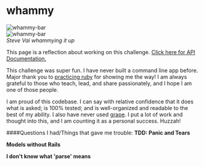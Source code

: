 # whammy
![whammy-bar](http://imgur.com/OGKaalF)   
![whammy-bar](http://i.imgur.com/OGKaalF.gifv)   
*Steve Vai whammying it up*

This page is a reflection about working on this challenge. [Click here for API Documentation.](https://github.com/teedang19/whammy/wiki)

This challenge was super fun. I have never built a command line app before. Major thank you to [practicing ruby](https://practicingruby.com/articles/building-unix-style-command-line-applications) for showing me the way! I am always grateful to those who teach, lead, and share passionately, and I hope I am one of those people.

I am proud of this codebase. I can say with relative confidence that it does what is asked; is 100% tested; and is well-organized and readable to the best of my ability. I also have never used [grape](https://github.com/intridea/grape). I put a lot of work and thought into this, and I am counting it as a personal success. Huzzah!

####Questions I had/Things that gave me trouble:
**TDD: Panic and Tears**   

**Models without Rails**   

**I don't know what 'parse' means**